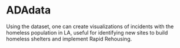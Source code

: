 # ADAdata
Using the dataset, one can create visualizations of incidents with the homeless population in LA, useful for identifying new sites to build homeless shelters and implement Rapid Rehousing. 
